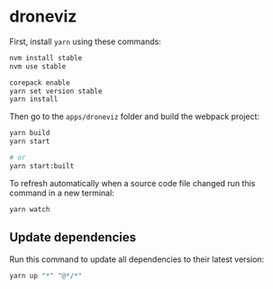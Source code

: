 # droneviz

First, install `yarn` using these commands:

```bash
nvm install stable
nvm use stable

corepack enable
yarn set version stable
yarn install
```

Then go to the `apps/droneviz` folder and build the webpack project:

```bash
yarn build
yarn start

# or
yarn start:built
```

To refresh automatically when a source code file changed run this command in a new terminal:

```bash
yarn watch
```

## Update dependencies

Run this command to update all dependencies to their latest version:

```bash
yarn up "*" "@*/*"
```
